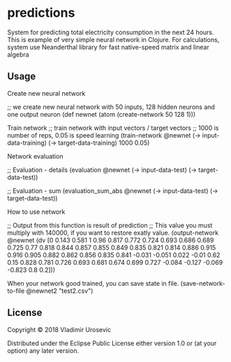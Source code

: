 # predictions

System for predicting total electricity consumption in the next 24 hours.
This is example of very simple neural network in Clojure. For calculations,
system use Neanderthal library for fast native-speed matrix and linear algebra

## Usage

Create new neural network

;; we create new neural network with 50 inputs, 128 hidden neurons and one output neuron
(def newnet (atom (create-network 50 128 1)))

Train network
;; train network with input vectors / target vectors
;; 1000 is number of reps, 0.05 is speed learning
(train-network @newnet (-> input-data-training) (-> target-data-training) 1000 0.05)

Network evaluation

;; Evaluation - details
(evaluation @newnet
            (-> input-data-test)
            (-> target-data-test))

;; Evaluation - sum
(evaluation_sum_abs @newnet
            (-> input-data-test)
            (-> target-data-test))

How to use network

;; Output from this function is result of prediction
;; This value you must multiply with 140000, if you want to restore exatly value.
(output-network @newnet (dv [0	0.143	0.581	1	0.96	0.817	0.772	0.724	0.693	0.686
                             0.689	0.725	0.77	0.818	0.844	0.857	0.855	0.849	0.835
                             0.821	0.814	0.886	0.915	0.916	0.905	0.882	0.862	0.856
                             0.835	0.841	-0.031	-0.051	0.022	-0.01	0.62	0.15
                             0.828	0.781	0.726	0.693	0.681	0.674	0.699	0.727
                             -0.084	-0.127	-0.069	-0.823	0.8	0.2]))

When your network good trained, you can save state in file.
(save-network-to-file @newnet2 "test2.csv")

## License

Copyright © 2018 Vladimir Urosevic

Distributed under the Eclipse Public License either version 1.0 or (at
your option) any later version.
